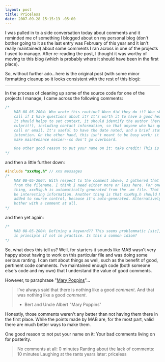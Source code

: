 ```yaml
---
layout: post
title: Priceless
date: 2007-09-28 15:15:13 -05:00
---
```


I was pulled in to a side conversation today about comments and it reminded me of something I blogged about on my personal blog (don't bother going to it as the last entry was February of this year and it isn't really maintained) about some comments I ran across in one of the projects I used to manage. After re-reading the post, I thought it was worthy of moving to this blog (which is probably where it should have been in the first place).

So, without further ado...here is the original post (with some minor formatting cleanup so it looks consistent with the rest of this blog):

* * *

In the process of cleaning up some of the source code for one of the projects I manage, I came across the following comments: 

```c
/*
    MAB 08-05-2004: Who wrote this routine? When did they do it? Who should I
    call if I have questions about it? It's worth it to have a good header here.
    It should helps to set context, it should identify the author (hero or 
    culprit!), including contact information, so that anyone who has questions can
    call or email. It's useful to have the date noted, and a brief statement of
    intention. On the other hand, this isn't meant to be busy work; it's meant to
    make maintenance easier--so don't go overboard.

    One other good reason to put your name on it: take credit! This is your craft
*/
```

and then a little further down:

```c
#include "xxxMsg.h" // xxx messages
/*
    MAB 08-05-2004: With respect to the comment above, I gathered that
    from the filename. I think I need either more or less here. For one
    thing, xxxMsg.h is automatically generated from the .mc file. That might
    be interesting information. Another thing is that xxxMsg.h should NOT be
    added to source control, because it's auto-generated. Alternatively, don't
    bother with a comment at all.
*/
```

and then yet again:

```c
/*
    MAB 08-05-2004: Defining a keyword?? This seems problemmatic [sic],
    in principle if not in practice. Is this a common idiom? 
*/
```

So, what does this tell us? Well, for starters it sounds like MAB wasn't very happy about having to work on this particular file and was doing some serious ranting. I can rant about things as well, such as the benefit of good, pertinent code comments. I've maintained enough code (both someone else's code and my own) that I understand the value of good comments.

However, to paraphrase "[Mary Poppins](http://www.imdb.com/title/tt0058331/)"...

> I've always said that there is nothing like a good *comment*. And that was nothing like a good *comment*.
> - Bert and Uncle Albert "Mary Poppins"

Honestly, those comments weren't any better than not having them there in the first place. While the points made by MAB are, for the most part, valid there are much better ways to make them.

One good reason to not put your name on it: Your bad comments living on for posterity.

> No comments at all: 0 minutes
> Ranting about the lack of comments: 10 minutes
> Laughing at the rants years later: priceless
